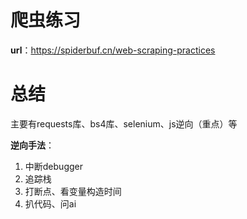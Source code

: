 # 爬虫练习

**url**：https://spiderbuf.cn/web-scraping-practices

# 总结

主要有requests库、bs4库、selenium、js逆向（重点）等

**逆向手法**：
1. 中断debugger
2. 追踪栈
3. 打断点、看变量构造时间
4. 扒代码、问ai